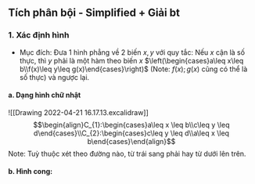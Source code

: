## Tích phân bội - Simplified + Giải bt
### 1. Xác định hình
- Mục đích: Đưa 1 hình phẳng về 2 biến $x,y$ với quy tắc: Nếu $x$ cận là số thực, thì $y$ phải là một hàm theo biến $x$ $\left(\begin{cases}a\leq x\leq b\\f(x)\leq y\leq g(x)\end{cases}\right)$  (Note: $f(x);g(x)$ cũng có thể là số thực) và ngược lại.
#### a. Dạng hình chữ nhật
![[Drawing 2022-04-21 16.17.13.excalidraw]]
$$\begin{align}C_{1}:\begin{cases}a\leq x \leq b\\c\leq y \leq d\end{cases}\\C_{2}:\begin{cases}c\leq y \leq d\\a\leq x \leq b\end{cases}\end{align}$$
Note: Tuỳ thuộc xét theo đường nào, từ trái sang phải hay từ dưới lên trên.
#### b. Hình cong:
